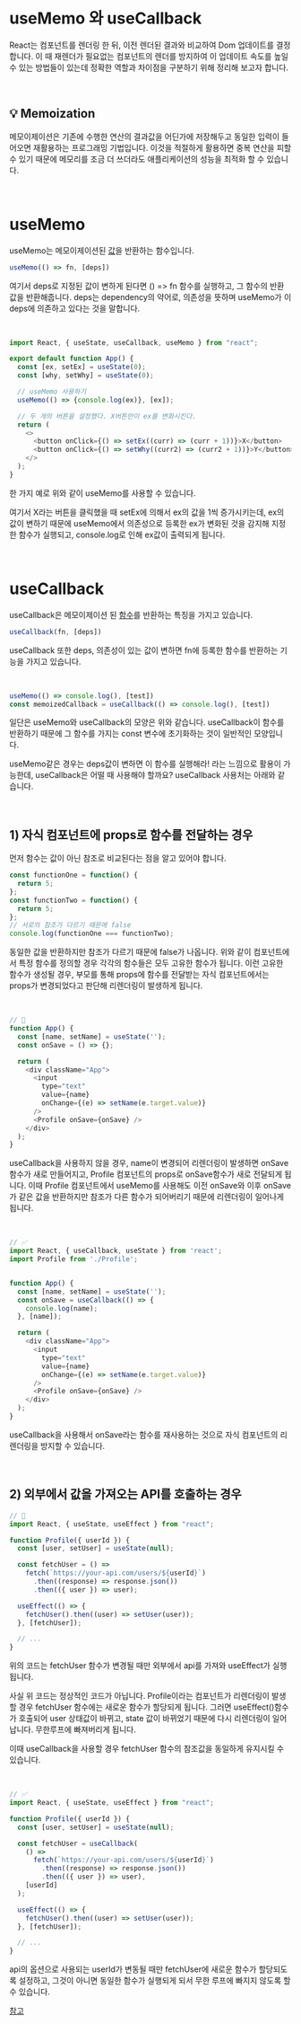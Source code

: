 # useMemo 와 useCallback
React는 컴포넌트를 렌더링 한 뒤, 이전 렌더된 결과와 비교하여 Dom 업데이트를 결정합니다.
이 때 재렌더가 필요없는 컴포넌트의 렌더를 방지하여 이 업데이트 속도를 높일 수 있는 방법들이 있는데 정확한 역할과 차이점을 구분하기 위해 정리해 보고자 합니다.

<br>

## 💡 Memoization
메모이제이션은 기존에 수행한 연산의 결과값을 어딘가에 저장해두고 동일한 입력이 들어오면 재활용하는 프로그래밍 기법입니다.
이것을 적절하게 활용하면 중복 연산을 피할 수 있기 때문에 메모리를 조금 더 쓰더라도 애플리케이션의 성능을 최적화 할 수 있습니다.

<br>

# useMemo
useMemo는 메모이제이션된 [값]()을 반환하는 함수입니다.

```javascript
useMemo(() => fn, [deps]) 
```
여기서 deps로 지정된 값이 변하게 된다면 () => fn 함수를 실행하고, 그 함수의 반환 값을 반환해줍니다.
deps는 dependency의 약어로, 의존성을 뜻하며 useMemo가 이 deps에 의존하고 있다는 것을 말합니다.

<br>

```javascript
import React, { useState, useCallback, useMemo } from "react";

export default function App() {
  const [ex, setEx] = useState(0);
  const [why, setWhy] = useState(0);

  // useMemo 사용하기
  useMemo(() => {console.log(ex)}, [ex]);

  // 두 개의 버튼을 설정했다. X버튼만이 ex를 변화시킨다.
  return (
    <>
      <button onClick={() => setEx((curr) => (curr + 1))}>X</button>
      <button onClick={() => setWhy((curr2) => (curr2 + 1))}>Y</button>
    </>
  );
}
```
한 가지 예로 위와 같이 useMemo를 사용할 수 있습니다.

여기서 X라는 버튼을 클릭했을 때 setEx에 의해서 ex의 값을 1씩 증가시키는데, 
ex의 값이 변하기 때문에 useMemo에서  의존성으로 등록한 ex가 변화된 것을 감지해 지정한 함수가 실행되고, console.log로 인해 ex값이 출력되게 됩니다.

<br>

# useCallback
useCallback은 메모이제이션 된 [함수]()를 반환하는 특징을 가지고 있습니다.

```javascript
useCallback(fn, [deps]) 
```
useCallback 또한 deps, 의존성이 있는 값이 변하면 fn에 등록한 함수를 반환하는 기능을 가지고 있습니다.

<br>

```javascript
useMemo(() => console.log(), [test])
const memoizedCallback = useCallback(() => console.log(), [test])
```
일단은 useMemo와 useCallback의 모양은 위와 같습니다.
useCallback이 함수를 반환하기 때문에 그 함수를 가지는 const 변수에 초기화하는 것이 일반적인 모양입니다.

useMemo같은 경우는 deps값이 변하면 이 함수를 실행해라! 라는 느낌으로 활용이 가능한데,
useCallback은 어떨 때 사용해야 할까요?
useCallback 사용처는 아래와 같습니다.

<br>

## 1) 자식 컴포넌트에 props로 함수를 전달하는 경우
먼저 함수는 값이 아닌 참조로 비교된다는 점을 알고 있어야 합니다.
```javascript
const functionOne = function() {
  return 5;
};
const functionTwo = function() {
  return 5;
};
// 서로의 참조가 다르기 때문에 false
console.log(functionOne === functionTwo);
```
동일한 값을 반환하지만 참조가 다르기 때문에 false가 나옵니다.
위와 같이 컴포넌트에서 특정 함수를 정의할 경우 각각의 함수들은 모두 고유한 함수가 됩니다.
이런 고유한 함수가 생성될 경우, 부모를 통해 props에 함수를 전달받는 자식 컴포넌트에서는 props가 변경되었다고 판단해 리렌더링이 발생하게 됩니다.

<br>

```javascript
// 🚫
function App() {
  const [name, setName] = useState('');
  const onSave = () => {};

  return (
    <div className="App">
      <input
        type="text"
        value={name}
        onChange={(e) => setName(e.target.value)}
      />
      <Profile onSave={onSave} />
    </div>
  );
}
```
useCallback을 사용하지 않을 경우, name이 변경되어 리렌더링이 발생하면 onSave함수가 새로 만들어지고, Profile 컴포넌트의 props로 onSave함수가 새로 전달되게 됩니다.
이때 Profile 컴포넌트에서 useMemo를 사용해도 이전 onSave와 이후 onSave가 같은 값을 반환하지만 참조가 다른 함수가 되어버리기 때문에 리렌더링이 일어나게 됩니다.

<br>

```javascript
// ✅
import React, { useCallback, useState } from 'react';
import Profile from './Profile';


function App() {
  const [name, setName] = useState('');
  const onSave = useCallback(() => {
    console.log(name);
  }, [name]);

  return (
    <div className="App">
      <input
        type="text"
        value={name}
        onChange={(e) => setName(e.target.value)}
      />
      <Profile onSave={onSave} />
    </div>
  );
}
```
useCallback을 사용해서 onSave라는 함수를 재사용하는 것으로 자식 컴포넌트의 리렌더링을 방지할 수 있습니다.

<br>

## 2) 외부에서 값을 가져오는 API를 호출하는 경우

```javascript
// 🚫
import React, { useState, useEffect } from "react";

function Profile({ userId }) {
  const [user, setUser] = useState(null);

  const fetchUser = () =>
    fetch(`https://your-api.com/users/${userId}`)
      .then((response) => response.json())
      .then(({ user }) => user);

  useEffect(() => {
    fetchUser().then((user) => setUser(user));
  }, [fetchUser]);

  // ...
}
```
위의 코드는 fetchUser 함수가 변경될 때만 외부에서 api를 가져와 useEffect가 실행됩니다.

사실 위 코드는 정상적인 코드가 아닙니다.
Profile이라는 컴포넌트가 리렌더링이 발생할 경우 fetchUser 함수에는 새로운 함수가 할당되게 됩니다. 그러면 useEffect()함수가 호출되어 user 상태값이 바뀌고, state 값이 바뀌었기 때문에 다시 리렌더링이 일어납니다.
무한루프에 빠져버리게 됩니다.

이때 useCallback을 사용할 경우 fetchUser 함수의 참조값을 동일하게 유지시킬 수 있습니다.

<br>

```javascript
// ✅
import React, { useState, useEffect } from "react";

function Profile({ userId }) {
  const [user, setUser] = useState(null);

  const fetchUser = useCallback(
    () =>
      fetch(`https://your-api.com/users/${userId}`)
        .then((response) => response.json())
        .then(({ user }) => user),
    [userId]
  );

  useEffect(() => {
    fetchUser().then((user) => setUser(user));
  }, [fetchUser]);

  // ...
}
```
api의 옵션으로 사용되는 userId가 변동될 때만 fetchUser에 새로운 함수가 할당되도록 설정하고, 
그것이 아니면 동일한 함수가 실행되게 되서 무한 루프에 빠지지 않도록 할 수 있습니다.

[참고](https://narup.tistory.com/273)
